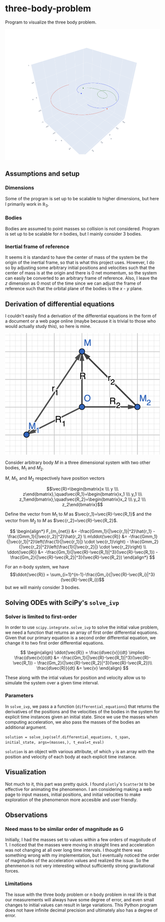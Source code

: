 # three-body-problem
Program to visualize the three body problem. 

<img src="media/demo.png" alt="demo" style="width:1200px;"/>

## Assumptions and setup
### Dimensions
Some of the program is set up to be scalable to higher dimensions, but here I primarily work in $\mathbb{R}_3$. 
### Bodies
Bodies are assumed to point masses so collision is not considered. Program is set up to be scalable for $n$ bodies, but I mainly consider 3 bodies.
### Inertial frame of reference
It seems it is standard to have the center of mass of the system be the origin of the inertial frame, so that is what this project uses. However, I do so by adjusting some arbitrary initial positions and velocities such that the center of mass is at the origin and there is 0 net momentum, so the system can easily be converted to an arbitrary frame of reference.
Also, I leave the $z$ dimension as $0$ most of the time since we can adjust the frame of reference such that the orbital plane of the bodies is the $x$ - $y$ plane. 

## Derivation of differential equations

I couldn't easily find a derivation of the differential equations in the form of a document or a web page online (maybe because it is trivial to those who would actually study this), so here is mine. 

![system diagram](media/system_diagram.png)

Consider arbitrary body $M$ in a three dimensional system with two other bodies, $M_1$ and $M_2$. 

$M$, $M_1$, and $M_2$ respectively have position vectors

$$\vec{R}=\begin{bmatrix}x \\\ y \\\ z\end{bmatrix},\quad\vec{R_1}=\begin{bmatrix}x_1 \\\ y_1 \\\ z_1\end{bmatrix},\quad\vec{R_2}=\begin{bmatrix}x_2 \\\ y_2 \\\ z_2\end{bmatrix}$$

Define the vector from $M_1$ to $M$ as $\vec{r_1}=\vec{R}-\vec{R_1}$ and the vector from $M_2$ to $M$ as $\vec{r_2}=\vec{R}-\vec{R_2}$.

$$
\begin{align*} 
F_{m_{net}} &= -\frac{Gmm_1}{|\vec{r_1}|^2}\hat{r_1} - \frac{Gmm_1}{|\vec{r_2}|^2}\hat{r_2} \\
m\ddot{\vec{R}} &= -\frac{Gmm_1}{|\vec{r_1}|^2}\left(\frac{1}{|\vec{r_1}|} \cdot \vec{r_1}\right) - \frac{Gmm_2}{|\vec{r_2}|^2}\left(\frac{1}{|\vec{r_2}|} \cdot \vec{r_2}\right) \\
\ddot{\vec{R}} &= -\frac{Gm_1}{|\vec{R}-\vec{R_1}|^3}(\vec{R}-\vec{R_1}) - \frac{Gm_2}{|\vec{R}-\vec{R_2}|^3}(\vec{R}-\vec{R_2})
\end{align*}
$$

For an $n$-body system, we have
$$\ddot{\vec{R}} = \sum_{i=1}^{n-1}-\frac{Gm_i}{|\vec{R}-\vec{R_i}|^3}(\vec{R}-\vec{R_i})$$
but we will mainly consider 3 bodies.

## Solving ODEs with SciPy's `solve_ivp`
### Solver is limited to first-order
In order to use `scipy.integrate.solve_ivp` to solve the initial value problem, we need a function that returns an array of first order differential equations. Given that our primary equation is a second order differential equation, we change it to two first order differential equations. 

$$
\begin{align}
\ddot{\vec{R}} = \frac{d\vec{v}}{dt} \implies \frac{d\vec{v}}{dt} &= -\frac{Gm_1}{|\vec{R}-\vec{R_1}|^3}(\vec{R}-\vec{R_1}) - \frac{Gm_2}{|\vec{R}-\vec{R_2}|^3}(\vec{R}-\vec{R_2})\\
\frac{d\vec{R}}{dt} &= \vec{v}
\end{align}
$$

These along with the intial values for position and velocity allow us to simulate the system over a given time interval. 

### Parameters

In `solve_ivp`, we pass a a function (`differential_equations`) that returns the derivatives of the positions and the velocities of the bodies in the system for explicit time instances given an initial state. Since we use the masses when computing acceleration, we also pass the masses of the bodies an additional argument. 

`solution = solve_ivp(self.differential_equations, t_span, initial_state, args=(masses,), t_eval=t_eval)`

`solution` is an object with various attribute, of which `y` is an array with the position and velocity of each body at each explicit time instance.

## Visualization

Not much to it, this part was pretty quick. I found `plotly`'s `Scatter3d` to be effective for animating the phenomenon. I am considering making a web page to input masses, initial positions, and initial velocities to make exploration of the phenomenon more accesible and user friendly.

## Observations
### Need mass to be similar order of magnitude as G
Initially, I had the masses set to values within a few orders of magnitude of 1. I noticed that the masses were moving in straight lines and acceleration was not changing at all over long time intervals. I thought there was something wrong with my implementation, but I eventually noticed the order of magnitudes of the acceleration values and realized the issue. So the phenmenon is not very interesting without sufficiently strong gravitational forces.

### Limitations

The issue with the three body problem or n body problem in real life is that our measurements will always have some degree of error, and even small changes to initial values can result in large variations. This Python program does not have infinite decimal precision and ultimately also has a degree of error.